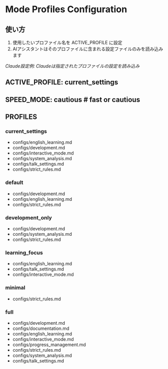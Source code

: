 # Mode Profiles Configuration

## 使い方
1. 使用したいプロファイル名を ACTIVE_PROFILE に設定
2. AIアシスタントはそのプロファイルに含まれる設定ファイルのみを読み込みます

*Claude設定例: Claudeは指定されたプロファイルの設定を読み込み*

## ACTIVE_PROFILE: current_settings
## SPEED_MODE: cautious  # fast or cautious

## PROFILES

### current_settings
- configs/english_learning.md
- configs/development.md
- configs/interactive_mode.md
- configs/system_analysis.md
- configs/talk_settings.md
- configs/strict_rules.md

### default
- configs/development.md
- configs/english_learning.md
- configs/strict_rules.md

### development_only
- configs/development.md
- configs/system_analysis.md
- configs/strict_rules.md

### learning_focus
- configs/english_learning.md
- configs/talk_settings.md
- configs/interactive_mode.md

### minimal
- configs/strict_rules.md

### full
- configs/development.md
- configs/documentation.md
- configs/english_learning.md
- configs/interactive_mode.md
- configs/progress_management.md
- configs/strict_rules.md
- configs/system_analysis.md
- configs/talk_settings.md
